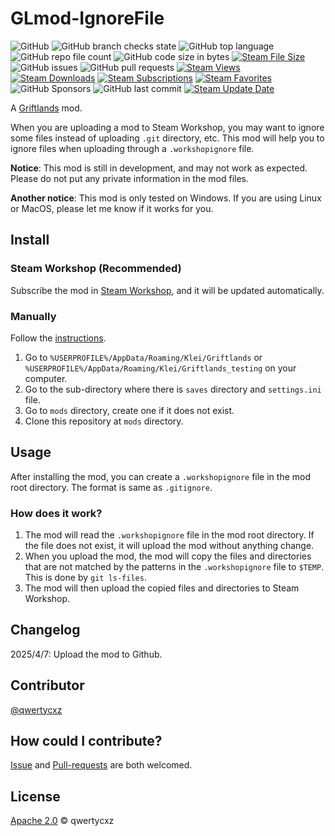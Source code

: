 # GLmod-IgnoreFile
![GitHub](https://img.shields.io/github/license/qwertycxz/GLmod-IgnoreFile)
![GitHub branch checks state](https://img.shields.io/github/checks-status/qwertycxz/GLmod-IgnoreFile/main)
![GitHub top language](https://img.shields.io/github/languages/top/qwertycxz/GLmod-IgnoreFile)
![GitHub repo file count](https://img.shields.io/github/directory-file-count/qwertycxz/GLmod-IgnoreFile)
![GitHub code size in bytes](https://img.shields.io/github/languages/code-size/qwertycxz/GLmod-IgnoreFile)
[![Steam File Size](https://img.shields.io/steam/size/114514?label=steam%20file%20size)](https://steamcommunity.com/workshop/filedetails/?id=114514)
![GitHub issues](https://img.shields.io/github/issues/qwertycxz/GLmod-IgnoreFile)
![GitHub pull requests](https://img.shields.io/github/issues-pr/qwertycxz/GLmod-IgnoreFile)
[![Steam Views](https://img.shields.io/steam/views/114514)](https://steamcommunity.com/workshop/filedetails/?id=114514)
[![Steam Downloads](https://img.shields.io/steam/downloads/114514)](https://steamcommunity.com/workshop/filedetails/?id=114514)
[![Steam Subscriptions](https://img.shields.io/steam/subscriptions/114514)](https://steamcommunity.com/workshop/filedetails/?id=114514)
[![Steam Favorites](https://img.shields.io/steam/favorites/114514)](https://steamcommunity.com/workshop/filedetails/?id=114514)
![GitHub Sponsors](https://img.shields.io/github/sponsors/qwertycxz)
![GitHub last commit](https://img.shields.io/github/last-commit/qwertycxz/GLmod-IgnoreFile)
[![Steam Update Date](https://img.shields.io/steam/update-date/114514)](https://steamcommunity.com/workshop/filedetails/?id=114514)

A [Griftlands](https://store.steampowered.com/app/601840) mod.

When you are uploading a mod to Steam Workshop, you may want to ignore some files instead of uploading `.git` directory, etc. This mod will help you to ignore files when uploading through a `.workshopignore` file.

**Notice**: This mod is still in development, and may not work as expected. Please do not put any private information in the mod files.

**Another notice**: This mod is only tested on Windows. If you are using Linux or MacOS, please let me know if it works for you.
## Install
### Steam Workshop (Recommended)
Subscribe the mod in [Steam Workshop](https://steamcommunity.com/sharedfiles/filedetails/?id=114514), and it will be updated automatically.
### Manually
Follow the [instructions](https://forums.kleientertainment.com/forums/topic/116914-early-mod-support).
1. Go to `%USERPROFILE%/AppData/Roaming/Klei/Griftlands` or `%USERPROFILE%/AppData/Roaming/Klei/Griftlands_testing` on your computer.
2. Go to the sub-directory where there is `saves` directory and `settings.ini` file.
3. Go to `mods` directory, create one if it does not exist.
4. Clone this repository at `mods` directory.
## Usage
After installing the mod, you can create a `.workshopignore` file in the mod root directory. The format is same as `.gitignore`.
### How does it work?
1. The mod will read the `.workshopignore` file in the mod root directory. If the file does not exist, it will upload the mod without anything change.
2. When you upload the mod, the mod will copy the files and directories that are not matched by the patterns in the `.workshopignore` file to `$TEMP`. This is done by `git ls-files`.
3. The mod will then upload the copied files and directories to Steam Workshop.
## Changelog
2025/4/7: Upload the mod to Github.
## Contributor
[@qwertycxz](https://github.com/qwertycxz)
## How could I contribute?
[Issue](https://github.com/qwertycxz/GLmod-IgnoreFile/issues/new) and [Pull-requests](https://github.com/qwertycxz/GLmod-IgnoreFile/compare) are both welcomed.
## License
[Apache 2.0](LICENSE) © qwertycxz

